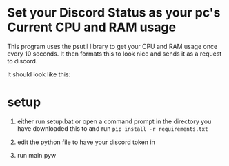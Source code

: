 # Set your Discord Status as your pc's Current CPU and RAM usage

This program uses the psutil library to get your CPU and RAM usage once every 10 seconds.
It then formats this to look nice and sends it as a request to discord.

It should look like this:




# setup


1. either run setup.bat or open a command prompt in the directory you have downloaded this to and run ```pip install -r requirements.txt```

2. edit the python file to have your discord token in

3. run main.pyw